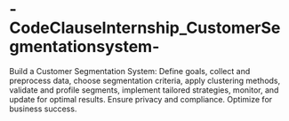 # -CodeClauseInternship_CustomerSegmentationsystem-
Build a Customer Segmentation System: Define goals, collect and preprocess data, choose segmentation criteria, apply clustering methods, validate and profile segments, implement tailored strategies, monitor, and update for optimal results. Ensure privacy and compliance. Optimize for business success.
